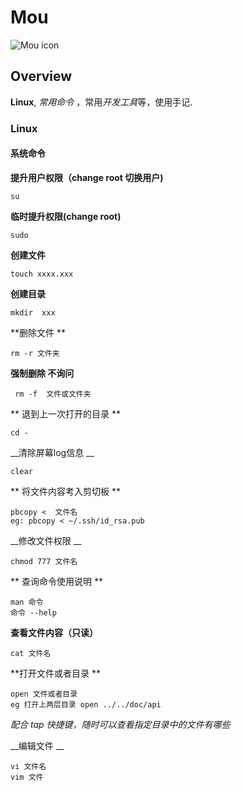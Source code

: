 # Mou

![Mou icon](http://25.io/mou/Mou_128.png)

## Overview

**Linux**,  *常用命令* ，常用*开发工具*等，使用手记.

### Linux

#### 系统命令

**提升用户权限（change root 切换用户)**

	su
	
**临时提升权限(change root)**

	sudo
**创建文件**
	
	touch xxxx.xxx

__创建目录__ 
	
	mkdir  xxx

**删除文件 **
	
	rm -r 文件夹
__强制删除 不询问__
	
	 rm -f  文件或文件夹
** 退到上一次打开的目录 **
	
	cd - 
__清除屏幕log信息 __
	
	clear
** 将文件内容考入剪切板 **
	
	pbcopy <  文件名 
	eg: pbcopy < ~/.ssh/id_rsa.pub
__修改文件权限 __
	
	chmod 777 文件名
	
** 查询命令使用说明 **
	
	man 命令 
	命令 --help
**查看文件内容（只读）**
	
	cat 文件名
**打开文件或者目录 **
	
	open 文件或者目录
	eg 打开上两层目录 open ../../doc/api


_配合 tap 快捷键，随时可以查看指定目录中的文件有哪些_

__编辑文件 __
	
	vi 文件名
	vim 文件
